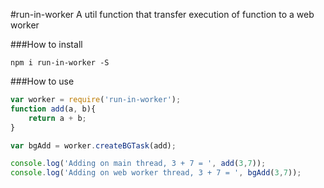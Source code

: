 #run-in-worker
A util function that transfer execution of function to a web worker

###How to install
```
npm i run-in-worker -S
```

###How to use
```javascript
var worker = require('run-in-worker');
function add(a, b){
    return a + b;
}

var bgAdd = worker.createBGTask(add);

console.log('Adding on main thread, 3 + 7 = ', add(3,7));
console.log('Adding on web worker thread, 3 + 7 = ', bgAdd(3,7));
```
